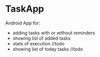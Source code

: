 # TaskApp
Android App for:
- adding tasks with or without reminders 
- showing list of added tasks 
- stats of execution //todo
- showing list of today tasks //todo

   
